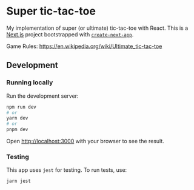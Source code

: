 # Super tic-tac-toe

My implementation of super (or ultimate) tic-tac-toe with React. This is a [Next.js](https://nextjs.org/) project bootstrapped with [`create-next-app`](https://github.com/vercel/next.js/tree/canary/packages/create-next-app).

Game Rules: https://en.wikipedia.org/wiki/Ultimate_tic-tac-toe

## Development

### Running locally

Run the development server:

```bash
npm run dev
# or
yarn dev
# or
pnpm dev
```

Open [http://localhost:3000](http://localhost:3000) with your browser to see the result.

### Testing

This app uses `jest` for testing. To run tests, use:

```bash
jarn jest
```
